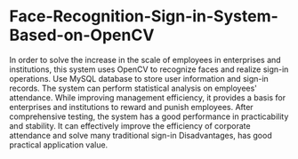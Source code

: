 # Face-Recognition-Sign-in-System-Based-on-OpenCV

In order to solve the increase in the scale of employees in enterprises and institutions, this system uses OpenCV to recognize faces and realize sign-in operations. Use MySQL database to store user information and sign-in records. The system can perform statistical analysis on employees' attendance. While improving management efficiency, it provides a basis for enterprises and institutions to reward and punish employees. After comprehensive testing, the system has a good performance in practicability and stability. It can effectively improve the efficiency of corporate attendance and solve many traditional sign-in Disadvantages, has good practical application value.